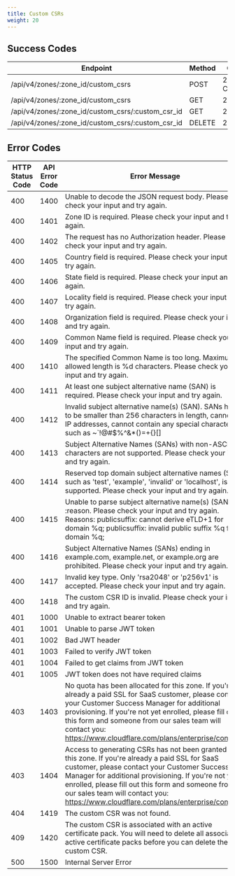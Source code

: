 ```yaml
---
title: Custom CSRs
weight: 20
---
```


## Success Codes
Endpoint|Method|Code
--------|------|----
/api/v4/zones/:zone_id/custom_csrs|POST|201 Created
/api/v4/zones/:zone_id/custom_csrs|GET|200 OK
/api/v4/zones/:zone_id/custom_csrs/:custom_csr_id|GET|200 OK
/api/v4/zones/:zone_id/custom_csrs/:custom_csr_id|DELETE|200 OK

## Error Codes
HTTP Status Code|API Error Code|Error Message
----------------|--------------|-------------
400|1400|Unable to decode the JSON request body. Please check your input and try again.
400|1401|Zone ID is required. Please check your input and try again.
400|1402|The request has no Authorization header. Please check your input and try again.
400|1405|Country field is required. Please check your input and try again.
400|1406|State field is required. Please check your input and try again.
400|1407|Locality field is required. Please check your input and try again.
400|1408|Organization field is required. Please check your input and try again.
400|1409|Common Name field is required. Please check your input and try again.
400|1410|The specified Common Name is too long. Maximum allowed length is %d characters. Please check your input and try again.
400|1411|At least one subject alternative name (SAN) is required. Please check your input and try again.
400|1412|Invalid subject alternative name(s) (SAN). SANs have to be smaller than 256 characters in length, cannot be IP addresses, cannot contain any special characters such as ~`!@#$%^&*()=+{}[]|\\;:'\",<>/? and cannot begin or end with a '-' character. Please check your input and try again.
400|1413|Subject Alternative Names (SANs) with non-ASCII characters are not supported. Please check your input and try again.
400|1414|Reserved top domain subject alternative names (SAN), such as 'test', 'example', 'invalid' or 'localhost', is not supported. Please check your input and try again.
400|1415|Unable to parse subject alternative name(s) (SAN) - :reason. Please check your input and try again. Reasons: publicsuffix: cannot derive eTLD+1 for domain %q; publicsuffix: invalid public suffix %q for domain %q; 
400|1416|Subject Alternative Names (SANs) ending in example.com, example.net, or example.org are prohibited. Please check your input and try again.
400|1417|Invalid key type. Only 'rsa2048' or 'p256v1' is accepted. Please check your input and try again.
400|1418|The custom CSR ID is invalid. Please check your input and try again.
401|1000|Unable to extract bearer token
401|1001|Unable to parse JWT token
401|1002|Bad JWT header
401|1003|Failed to verify JWT token
401|1004|Failed to get claims from JWT token
401|1005|JWT token does not have required claims
403|1403|No quota has been allocated for this zone. If you're already a paid SSL for SaaS customer, please contact your Customer Success Manager for additional provisioning. If you're not yet enrolled, please fill out this form and someone from our sales team will contact you: https://www.cloudflare.com/plans/enterprise/contact/.
403|1404|Access to generating CSRs has not been granted for this zone. If you're already a paid SSL for SaaS customer, please contact your Customer Success Manager for additional provisioning. If you're not yet enrolled, please fill out this form and someone from our sales team will contact you: https://www.cloudflare.com/plans/enterprise/contact/
404|1419|The custom CSR was not found.
409|1420|The custom CSR is associated with an active certificate pack. You will need to delete all associated active certificate packs before you can delete the custom CSR.
500|1500|Internal Server Error
